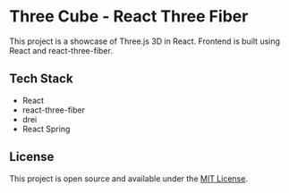 # Three Cube - React Three Fiber

This project is a showcase of Three.js 3D in React. 
Frontend is built using React and react-three-fiber.

## Tech Stack

- React
- react-three-fiber
- drei
- React Spring

## License

This project is open source and available under the [MIT License](LICENSE.md).
